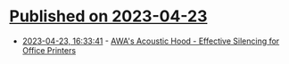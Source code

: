 # [Published on 2023-04-23](index.md)

* [2023-04-23, 16:33:41](https://lobste.rs/s/d1k3xb/awa_s_acoustic_hood_effective_silencing) - [AWA's Acoustic Hood - Effective Silencing for Office Printers](https://computeradsfromthepast.substack.com/p/awas-acoustic-hood)
